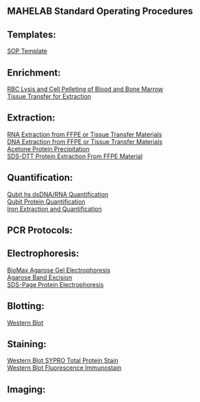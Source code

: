 ## MAHELAB Standard Operating Procedures

## Templates:

[SOP Template](sop_template.md)<br>

## Enrichment:
[RBC Lysis and Cell Pelleting of Blood and Bone Marrow](rbc_lysis_and_cell_pelleting_blood_and_marrow.md)<br>
[Tissue Transfer for Extraction](tissue_transfer_extraction.md)<br>

## Extraction:

[RNA Extraction from FFPE or Tissue Transfer Materials](rna_extraction_ffpe_tissue_transfer.md)<br>
[DNA Extraction from FFPE or Tissue Transfer Materials](dna_extraction_ffpe_tissue_transfer.md)<br>
[Acetone Protein Precipitation](acetone_protein_precipitation.md)<br>
[SDS-DTT Protein Extraction From FFPE Material](sds_dtt_protein_extraction_from_ffpe_material.md)<br>

## Quantification:

[Qubit hs dsDNA/RNA Quantification](qubit_hs_rna_dna_quantification.md)<br>
[Qubit Protein Quantification](qubit_protein_quantification.md)<br>
[Iron Extraction and Quantification](iron_extraction_quantification.md)<br>

## PCR Protocols:


## Electrophoresis:

[BioMax Agarose Gel Electrophoresis](biomax_agarose_gel_electrophoresis.md)<br>
[Agarose Band Excision](agarose_gel_band_excision.md)<br>
[SDS-Page Protein Electrophoresis](sds_page_protein_electrophoresis.md)<br>

## Blotting:

[Western Blot](western_blot.md)<br>

## Staining:

[Western Blot SYPRO Total Protein Stain](western_blot_SYPRO_total_protein_stain.md)<br>
[Western Blot Fluorescence Immunostain](western_blot_fluorescence_immunostain.md)<br>

## Imaging:
